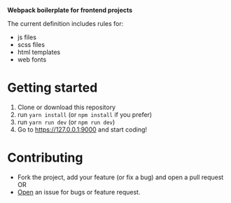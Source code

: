 **Webpack boilerplate for frontend projects**

The current definition includes rules for:

- js files
- scss files
- html templates
- web fonts

# Getting started

1. Clone or download this repository
2. run `yarn install` (or `npm install` if you prefer)
3. run `yarn run dev` (or `npm run dev`)
4. Go to https://127.0.0.1:9000 and start coding!

# Contributing

- Fork the project, add your feature (or fix a bug) and open a pull request OR
- [Open](https://github.com/francescoes/webpack-boilerplate/issues/new) an issue for bugs or feature request.


